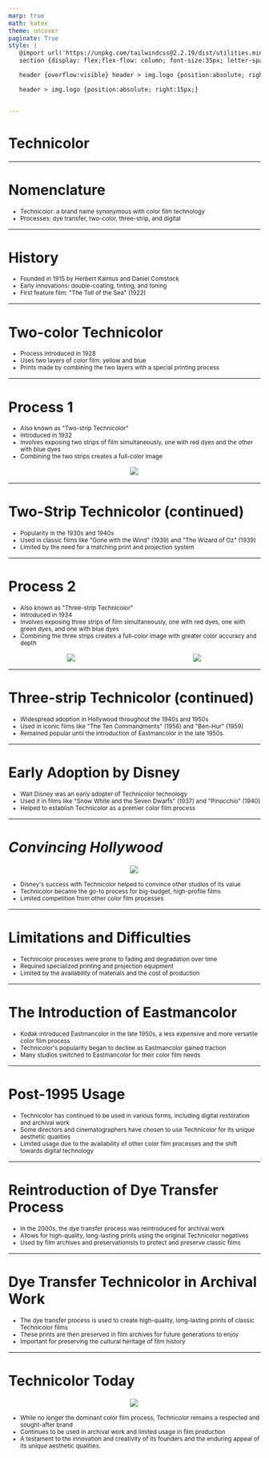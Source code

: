 ```yaml
---
marp: true
math: katex
theme: uncover
paginate: True
style: |
   @import url('https://unpkg.com/tailwindcss@2.2.19/dist/utilities.min.css');
   section {display: flex;flex-flow: column; font-size:35px; letter-spacing:1.4px;}

   header {overflow:visible} header > img.logo {position:absolute; right:15px;}

   header > img.logo {position:absolute; right:15px;}


---
```

<!-- backgroundColor: white -->
<!-- _class: lead -->

 # Technicolor

---
<style scoped>p,li {font-size:0.92em}</style>

 # Nomenclature

- Technicolor: a brand name synonymous with color film technology
- Processes: dye transfer, two-color, three-strip, and digital

---
<style scoped>p,li {font-size:0.88em}</style>

 # **History**
- Founded in 1915 by Herbert Kalmus and Daniel Comstock
- Early innovations: double-coating, tinting, and toning
- First feature film: "The Toll of the Sea" (1922)


---
<style scoped>p,li {font-size:0.88em}</style>

 # Two-color Technicolor
- Process introduced in 1928
- Uses two layers of color film: yellow and blue
- Prints made by combining the two layers with a special printing process


---
<style scoped>p,li {font-size:0.80em}</style>

 # Process 1
- Also known as "Two-strip Technicolor"
- Introduced in 1932
- Involves exposing two strips of film simultaneously, one with red dyes and the other with blue dyes
- Combining the two strips creates a full-color image
<div style="display: flex; flex: 1 1 auto; flex-flow: row; min-height: 0"><div style="display: flex; flex: 1 1 auto; justify-content: center;min-height:0;min-width:0; margin-bottom:0.1em;;margin-right:0.15em">
<img style='object-fit: contain; max-height:100%; max-width:100%; background-color: rgba(0,0,0,0);' src='https://upload.wikimedia.org/wikipedia/commons/thumb/1/1e/The-gulf-between-surviving-cell.jpg/220px-The-gulf-between-surviving-cell.jpg'/>
</div>
</div>


---
<style scoped>p,li {font-size:0.88em}</style>

 # Two-Strip Technicolor (continued)
- Popularity in the 1930s and 1940s
- Used in classic films like "Gone with the Wind" (1939) and "The Wizard of Oz" (1939)
- Limited by the need for a matching print and projection system


---
<style scoped>p,li {font-size:0.76em}</style>

 # Process 2
- Also known as "Three-strip Technicolor"
- Introduced in 1934
- Involves exposing three strips of film simultaneously, one with red dyes, one with green dyes, and one with blue dyes
- Combining the three strips creates a full-color image with greater color accuracy and depth
<div style="display: flex; flex: 1 1 auto; flex-flow: row; min-height: 0"><div style="display: flex; flex: 1 1 auto; justify-content: center;min-height:0;min-width:0; margin-bottom:0.1em;;margin-right:0.15em">
<img style='object-fit: contain; max-height:100%; max-width:100%; background-color: rgba(0,0,0,0);' src='https://upload.wikimedia.org/wikipedia/commons/thumb/0/08/Anna_May_Wong_holds_child_in_The_Toll_of_the_Sea.jpg/220px-Anna_May_Wong_holds_child_in_The_Toll_of_the_Sea.jpg'/>
</div>
<div style="display: flex; flex: 1 1 auto; justify-content: center;min-height:0;min-width:0; margin-bottom:0.1em;;margin-right:0.15em">
<img style='object-fit: contain; max-height:100%; max-width:100%; background-color: rgba(0,0,0,0);' src='https://upload.wikimedia.org/wikipedia/commons/thumb/f/f3/Phantomtechnicolor.jpg/220px-Phantomtechnicolor.jpg'/>
</div>
</div>


---
<style scoped>p,li {font-size:0.88em}</style>

 # Three-strip Technicolor (continued)

- Widespread adoption in Hollywood throughout the 1940s and 1950s
- Used in iconic films like "The Ten Commandments" (1956) and "Ben-Hur" (1959)
- Remained popular until the introduction of Eastmancolor in the late 1950s

---
<style scoped>p,li {font-size:0.88em}</style>

 # Early Adoption by Disney

- Walt Disney was an early adopter of Technicolor technology
- Used it in films like "Snow White and the Seven Dwarfs" (1937) and "Pinocchio" (1940)
- Helped to establish Technicolor as a premier color film process

---
<style scoped>p,li {font-size:0.84em}</style>

 # _Convincing Hollywood_
<div style="display: flex; flex: 1 1 auto; flex-flow: row; min-height: 0"><div style="display: flex; flex: 1 1 auto; justify-content: center;min-height:0;min-width:0; margin-bottom:0.1em;;margin-right:0.15em">
<img style='object-fit: contain; max-height:100%; max-width:100%; background-color: rgba(0,0,0,0);' src='https://upload.wikimedia.org/wikipedia/commons/thumb/9/93/Technicolor_ad_-_Motion_Picture%2C_July_1930.jpg/220px-Technicolor_ad_-_Motion_Picture%2C_July_1930.jpg'/>
</div>
</div>

- Disney's success with Technicolor helped to convince other studios of its value
- Technicolor became the go-to process for big-budget, high-profile films
- Limited competition from other color film processes

---
<style scoped>p,li {font-size:0.88em}</style>

 # Limitations and Difficulties
- Technicolor processes were prone to fading and degradation over time
- Required specialized printing and projection equipment
- Limited by the availability of materials and the cost of production


---
<style scoped>p,li {font-size:0.88em}</style>

 # The Introduction of Eastmancolor
- Kodak introduced Eastmancolor in the late 1950s, a less expensive and more versatile color film process
- Technicolor's popularity began to decline as Eastmancolor gained traction
- Many studios switched to Eastmancolor for their color film needs


---
<style scoped>p,li {font-size:0.88em}</style>

 # Post-1995 Usage

- Technicolor has continued to be used in various forms, including digital restoration and archival work
- Some directors and cinematographers have chosen to use Technicolor for its unique aesthetic qualities
- Limited usage due to the availability of other color film processes and the shift towards digital technology

---
<style scoped>p,li {font-size:0.88em}</style>

 # Reintroduction of Dye Transfer Process
- In the 2000s, the dye transfer process was reintroduced for archival work
- Allows for high-quality, long-lasting prints using the original Technicolor negatives
- Used by film archives and preservationists to protect and preserve classic films


---
<style scoped>p,li {font-size:0.88em}</style>

 # Dye Transfer Technicolor in Archival Work

- The dye transfer process is used to create high-quality, long-lasting prints of classic Technicolor films
- These prints are then preserved in film archives for future generations to enjoy
- Important for preserving the cultural heritage of film history

---
<style scoped>p,li {font-size:0.84em}</style>

 # **Technicolor Today**
<div style='flex:1 1 auto; min-height:0;' class="grid grid-cols-8 gap-4">
<div style='display:flex; flex-flow:column; min-height:0;' class="col-span-4">

<div style="display: flex; flex: 1 1 auto; flex-flow: row; min-height: 0"><div style="display: flex; flex: 1 1 auto; justify-content: center;min-height:0;min-width:0; margin-bottom:0.1em;;margin-right:0.15em">
<img style='object-fit: contain; max-height:100%; max-width:100%; background-color: rgba(0,0,0,0);' src='https://upload.wikimedia.org/wikipedia/en/thumb/e/e6/Technicolor_logo.svg/170px-Technicolor_logo.svg.png'/>
</div>
</div>

</div>

<div style='display:flex; flex-flow:column; min-height:0;' class="col-span-4">

- While no longer the dominant color film process, Technicolor remains a respected and sought-after brand
- Continues to be used in archival work and limited usage in film production
- A testament to the innovation and creativity of its founders and the enduring appeal of its unique aesthetic qualities.
</div>

</div>
